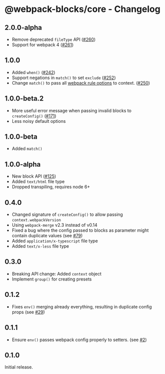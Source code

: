 # @webpack-blocks/core - Changelog

## 2.0.0-alpha

- Remove deprecated `fileType` API ([#260](https://github.com/andywer/webpack-blocks/issues/260))
- Support for webpack 4 ([#261](https://github.com/andywer/webpack-blocks/pull/261))

## 1.0.0

- Added `when()` ([#242](https://github.com/andywer/webpack-blocks/issues/242))
- Support negations in `match()` to set `exclude`
  ([#252](https://github.com/andywer/webpack-blocks/issues/252))
- Change `match()` to pass all [webpack rule options](https://webpack.js.org/configuration/module/)
  to context. ([#250](https://github.com/andywer/webpack-blocks/pull/250))

## 1.0.0-beta.2

- More useful error message when passing invalid blocks to `createConfig()`
  ([#171](https://github.com/andywer/webpack-blocks/issues/171))
- Less noisy default options

## 1.0.0-beta

- Added `match()`

## 1.0.0-alpha

- New block API ([#125](https://github.com/andywer/webpack-blocks/issues/125))
- Added `text/html` file type
- Dropped transpiling, requires node 6+

## 0.4.0

- Changed signature of `createConfig()` to allow passing `context.webpackVersion`
- Using `webpack-merge` v2.3 instead of v0.14
- Fixed a bug where the config passed to blocks as parameter might contain duplicate values (see
  [#79](https://github.com/andywer/webpack-blocks/pull/79))
- Added `application/x-typescript` file type
- Added `text/x-less` file type

## 0.3.0

- Breaking API change: Added `context` object
- Implement `group()` for creating presets

## 0.1.2

- Fixes `env()` merging already everything, resulting in duplicate config props (see
  [#29](https://github.com/andywer/webpack-blocks/issues/29))

## 0.1.1

- Ensure `env()` passes webpack config properly to setters. (see
  [#2](https://github.com/andywer/webpack-blocks/issues/2))

## 0.1.0

Initial release.
